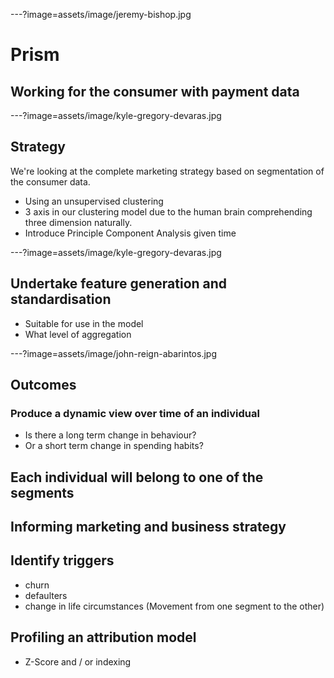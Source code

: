 ---?image=assets/image/jeremy-bishop.jpg

# Prism

## Working for the consumer with payment data

---?image=assets/image/kyle-gregory-devaras.jpg

## Strategy
We're looking at the complete marketing strategy based on segmentation of the consumer data.

- Using an unsupervised clustering
- 3 axis in our clustering model due to the human brain comprehending three dimension naturally.
- Introduce Principle Component Analysis given time

---?image=assets/image/kyle-gregory-devaras.jpg

## Undertake feature generation and standardisation
- Suitable for use in the model
- What level of aggregation

---?image=assets/image/john-reign-abarintos.jpg

## Outcomes
### Produce a dynamic view over time of an individual
- Is there a long term change in behaviour?
- Or a short term change in spending habits?

## Each individual will belong to one of the segments

## Informing marketing and business strategy
## Identify triggers
- churn
- defaulters
- change in life circumstances (Movement from one segment to the other)
## Profiling an attribution model
- Z-Score and / or indexing
